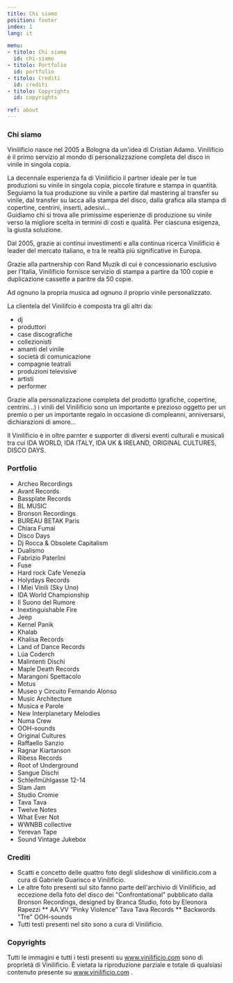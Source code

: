 ```yaml
---
title: Chi siamo
position: footer
index: 1
lang: it

menu:
- titolo: Chi siamo
  id: chi-siamo
- titolo: Portfolio
  id: portfolio
- titolo: Crediti
  id: crediti
- titolo: Copyrights
  id: copyrights

ref: about
---
```


### Chi siamo

Vinilificio nasce nel 2005 a Bologna da un'idea di Cristian Adamo. Vinilificio è il primo servizio al mondo di personalizzazione completa del disco in vinile in singola copia.

La decennale esperienza fa di Vinilificio il partner ideale per le tue produzioni su vinile in singola copia, piccole tirature e stampa in quantità. Seguiamo la tua produzione su vinile a partire dal mastering al transfer su vinile, dal transfer su lacca alla stampa del disco, dalla grafica alla stampa di copertine, centrini, inserti, adesivi...  
Guidiamo chi si trova alle primissime esperienze di produzione su vinile verso la migliore scelta in termini di costi e qualità. Per ciascuna esigenza, la giusta soluzione.

Dal 2005, grazie ai continui investimenti e alla continua ricerca Vinilificio è leader del mercato italiano, e tra le realtà più significative in Europa.

Grazie alla partnership con Rand Muzik di cui è concessionario esclusivo per l'Italia, Vinilificio fornisce servizio di stampa a partire da 100 copie e duplicazione cassette a paritre da 50 copie.

Ad ognuno la propria musica ad ognuno il proprio vinile personalizzato.

La clientela del Vinilifcio è composta tra gli altri da:

* dj
* produttori
* case discografiche
* collezionisti
* amanti del vinile
* società di comunicazione
* compagnie teatrali
* produzioni televisive
* artisti
* performer

Grazie alla personalizzazione completa del prodotto (grafiche, copertine, centrini…) i vinili del Vinilificio sono un importante e prezioso oggetto per un premio o per un importante regalo in occasione di compleanni, anniversarsi, dichiarazioni di amore…

Il Vinilificio è in oltre parnter e supporter di diversi eventi culturali e musicali tra cui IDA WORLD, IDA ITALY, IDA UK & IRELAND, ORIGINAL CULTURES, DISCO DAYS.

### Portfolio
* Archeo Recordings
* Avant Records
* Bassplate Records
* BL MUSIC
* Bronson Recordings
* BUREAU BETAK Paris
* Chiara Fumai
* Disco Days
* Dj Rocca &  Obsolete Capitalism
* Dualismo
* Fabrizio Paterlini
* Fuse
* Hard rock Cafe Venezia
* Holydays Records
* I Miei Vinili (Sky Uno)
* IDA World Championship
* Il Suono del Rumore
* Inextinguishable Fire
* Jeep
* Kernel Panik
* Khalab
* Khalisa Records
* Land of Dance Records
* Lúa Coderch
* Malintenti Dischi
* Maple Death Records
* Marangoni Spettacolo
* Motus
* Museo y Circuito Fernando Alonso
* Music Architecture
* Musica e Parole
* New Interplanetary Melodies
* Numa Crew
* OOH-sounds
* Original Cultures
* Raffaello Sanzio
* Ragnar Kiartanson
* Ribess Records
* Root of Underground
* Sangue Dischi
* Schleifmühlgasse 12-14
* Slam Jam
* Studio Cromie
* Tava Tava
* Twelve Notes
* What Ever Not
* WWNBB collective
* Yerevan Tape
* Sound Vintage Jukebox

### Crediti
* Scatti e concetto delle quattro foto degli slideshow di vinilificio.com a cura di Gabriele Guarisco e Vinilificio.
* Le altre foto presenti sul sito fanno parte dell'archivio di Vinilificio, ad eccezione della foto del disco dei "Confrontational" pubblicato dalla Bronson Recordings, designed by Branca Studio, foto by Eleonora Rapezzi ** AA.VV “Pinky Violence” Tava Tava Records ** Backwords "Tre" OOH-sounds
* Tutti testi presenti nel sito sono a cura di Vinilificio.

### Copyrights
Tutti le immagini e tutti i testi presenti su www.vinilificio.com sono di proprietà di Vinilificio. È vietata la riproduzione parziale e totale di qualsiasi contenuto presente su www.vinilificio.com .
